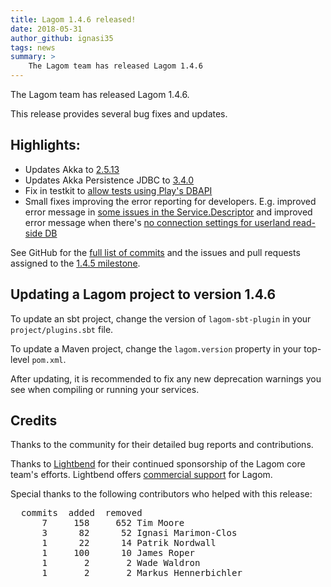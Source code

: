 ```yaml
---
title: Lagom 1.4.6 released!
date: 2018-05-31
author_github: ignasi35
tags: news
summary: >
    The Lagom team has released Lagom 1.4.6
---
```


The Lagom team has released Lagom 1.4.6.

This release provides several bug fixes and updates.

## Highlights:

- Updates Akka to [2.5.13](https://akka.io/blog/news/2018/05/31/akka-2.5.13-released)
- Updates Akka Persistence JDBC to [3.4.0](https://github.com/lagom/lagom/issues/1374)
- Fix in testkit to [allow tests using Play's DBAPI](https://github.com/lagom/lagom/pull/1355)
- Small fixes improving the error reporting for developers. E.g. improved error message in [some issues in the Service.Descriptor](https://github.com/lagom/lagom/issues/1362) and improved error message when there's [no connection settings for userland read-side DB](https://github.com/lagom/lagom/pull/1372)

See GitHub for the [full list of commits](https://github.com/lagom/lagom/compare/1.4.5...1.4.6) and the issues and pull requests assigned to the [1.4.5 milestone](https://github.com/lagom/lagom/milestone/31?closed=1).


## Updating a Lagom project to version 1.4.6

To update an sbt project, change the version of `lagom-sbt-plugin` in your `project/plugins.sbt` file.

To update a Maven project, change the `lagom.version` property in your top-level `pom.xml`.

After updating, it is recommended to fix any new deprecation warnings you see when compiling or running your services.

## Credits

Thanks to the community for their detailed bug reports and contributions.

Thanks to [Lightbend](https://www.lightbend.com) for their continued sponsorship of the Lagom core team's efforts. Lightbend offers [commercial support](https://www.lightbend.com/subscription) for Lagom.

Special thanks to the following contributors who helped with this release:

<pre>
  commits  added  removed
      7     158     652 Tim Moore
      3      82      52 Ignasi Marimon-Clos
      1      22      14 Patrik Nordwall
      1     100      10 James Roper
      1       2       2 Wade Waldron
      1       2       2 Markus Hennerbichler
</pre>
